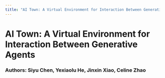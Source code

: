 ```yaml
---
title: "AI Town: A Virtual Environment for Interaction Between Generative Agents"
---
```


# AI Town: A Virtual Environment for Interaction Between Generative Agents
### Authors: Siyu Chen, Yexiaolu He, Jinxin Xiao, Celine Zhao
